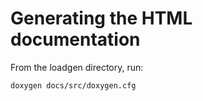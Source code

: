 # Generating the HTML documentation

From the loadgen directory, run:

    doxygen docs/src/doxygen.cfg
